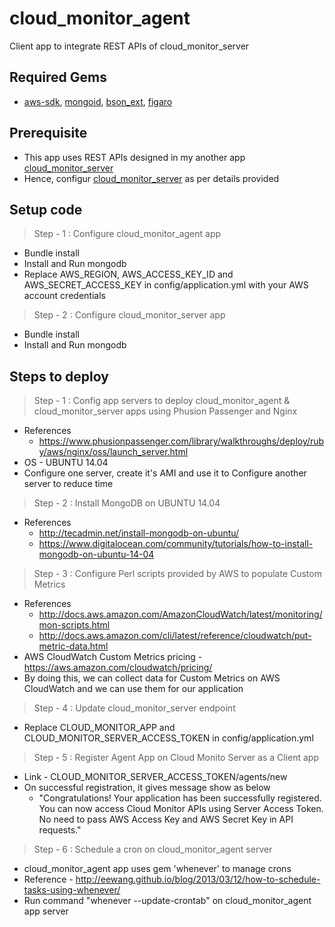 # cloud_monitor_agent
Client app to integrate REST APIs of cloud_monitor_server 

## Required Gems
- [aws-sdk](https://rubygems.org/gems/aws-sdk), [mongoid](https://rubygems.org/gems/mongoid), [bson_ext](https://rubygems.org/gems/bson_ext), [figaro](https://rubygems.org/gems/figaro)

## Prerequisite
- This app uses REST APIs designed in my another app [cloud_monitor_server](https://github.com/rutisyrz/cloud_monitor_server)
- Hence, configur [cloud_monitor_server](https://github.com/rutisyrz/cloud_monitor_server) as per details provided

## Setup code

> Step - 1 : Configure cloud_monitor_agent app
- Bundle install
- Install and Run mongodb
- Replace AWS_REGION, AWS_ACCESS_KEY_ID and AWS_SECRET_ACCESS_KEY in config/application.yml with your AWS account credentials

> Step - 2 : Configure cloud_monitor_server app
- Bundle install
- Install and Run mongodb

## Steps to deploy 

> Step - 1 : Config app servers to deploy cloud_monitor_agent & cloud_monitor_server apps using Phusion Passenger and Nginx
- References 
	- https://www.phusionpassenger.com/library/walkthroughs/deploy/ruby/aws/nginx/oss/launch_server.html
- OS - UBUNTU 14.04
- Configure one server, create it's AMI and use it to Configure another server to reduce time

> Step - 2 : Install MongoDB on UBUNTU 14.04
- References 
	- http://tecadmin.net/install-mongodb-on-ubuntu/
	- https://www.digitalocean.com/community/tutorials/how-to-install-mongodb-on-ubuntu-14-04

> Step - 3 : Configure Perl scripts provided by AWS to populate Custom Metrics
- References
	- http://docs.aws.amazon.com/AmazonCloudWatch/latest/monitoring/mon-scripts.html
	- http://docs.aws.amazon.com/cli/latest/reference/cloudwatch/put-metric-data.html
- AWS CloudWatch Custom Metrics pricing - https://aws.amazon.com/cloudwatch/pricing/
- By doing this, we can collect data for Custom Metrics on AWS CloudWatch and we can use them for our application

> Step - 4 : Update cloud_monitor_server endpoint
- Replace CLOUD_MONITOR_APP and CLOUD_MONITOR_SERVER_ACCESS_TOKEN in config/application.yml 

> Step - 5 : Register Agent App on Cloud Monito Server as a Client app
- Link - CLOUD_MONITOR_SERVER_ACCESS_TOKEN/agents/new
- On successful registration, it gives message show as below 
	- "Congratulations! Your application has been successfully registered. 
	You can now access Cloud Monitor APIs using Server Access Token. 
	No need to pass AWS Access Key and AWS Secret Key in API requests."

> Step - 6 : Schedule a cron on cloud_monitor_agent server
- cloud_monitor_agent app uses gem 'whenever' to manage crons
- Reference - http://eewang.github.io/blog/2013/03/12/how-to-schedule-tasks-using-whenever/
- Run command "whenever --update-crontab" on cloud_monitor_agent app server
